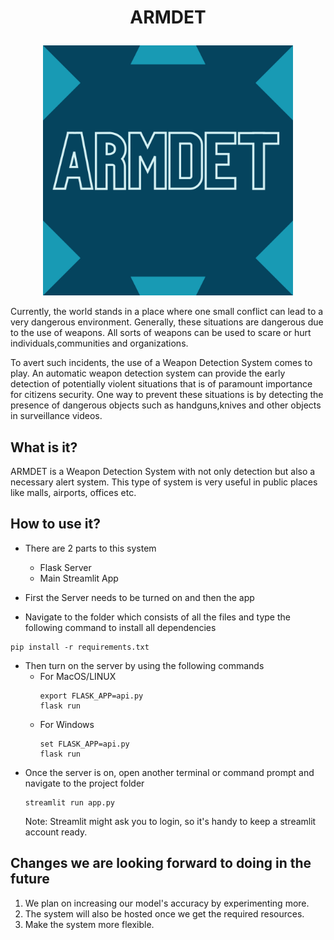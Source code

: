 # <p align="center">ARMDET </p>



<p align="center">
  <img width="400" src="https://github.com/shireenchand/ARMDET/blob/main/ARMDET.png" alt="ARMDET logo">
</p>

Currently, the world stands in a place where one small conflict can lead to a very dangerous environment. Generally, these situations are dangerous due to the use of weapons. All sorts of weapons can be used to scare or hurt individuals,communities and organizations.

To avert such incidents, the use of a Weapon Detection System comes to play. An automatic weapon detection system can provide the early detection of potentially violent situations that is of paramount importance for citizens security. One way to prevent these situations is by detecting the presence of dangerous objects such as handguns,knives and other objects in surveillance videos.

## What is it?
ARMDET is a Weapon Detection System with not only detection but also a necessary alert system. This type of system is very useful in public places like malls, airports, offices etc.

## How to use it?
- There are 2 parts to this system 
  - Flask Server
  - Main Streamlit App
- First the Server needs to be turned on and then the app

- Navigate to the folder which consists of all the files and type the following command to install all dependencies
```
pip install -r requirements.txt
```
- Then turn on the server by using the following commands
  - For MacOS/LINUX
    ```
    export FLASK_APP=api.py
    flask run
    ```
  - For Windows
    ```
    set FLASK_APP=api.py
    flask run
    ```
- Once the server is on, open another terminal or command prompt and navigate to the project folder
  ```
  streamlit run app.py
  ```
  Note: Streamlit might ask you to login, so it's handy to keep a streamlit account ready.
  
  
## Changes we are looking forward to doing in the future
1. We plan on increasing our model's accuracy by experimenting more.
2. The system will also be hosted once we get the required resources.
3. Make the system more flexible.


